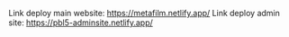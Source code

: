 Link deploy main website: https://metafilm.netlify.app/
Link deploy admin site: https://pbl5-adminsite.netlify.app/
